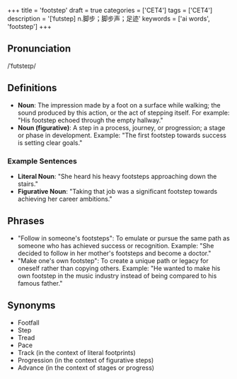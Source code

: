 +++
title = 'footstep'
draft = true
categories = ['CET4']
tags = ['CET4']
description = '[ˈfutstep] n.脚步；脚步声；足迹'
keywords = ['ai words', 'footstep']
+++

## Pronunciation
/ˈfʊtsteɪp/

## Definitions
- **Noun**: The impression made by a foot on a surface while walking; the sound produced by this action, or the act of stepping itself. For example: "His footstep echoed through the empty hallway."
- **Noun (figurative)**: A step in a process, journey, or progression; a stage or phase in development. Example: "The first footstep towards success is setting clear goals."

### Example Sentences
- **Literal Noun**: "She heard his heavy footsteps approaching down the stairs."
- **Figurative Noun**: "Taking that job was a significant footstep towards achieving her career ambitions."

## Phrases
- "Follow in someone's footsteps": To emulate or pursue the same path as someone who has achieved success or recognition. Example: "She decided to follow in her mother's footsteps and become a doctor."
- "Make one's own footstep": To create a unique path or legacy for oneself rather than copying others. Example: "He wanted to make his own footstep in the music industry instead of being compared to his famous father."

## Synonyms
- Footfall
- Step
- Tread
- Pace
- Track (in the context of literal footprints)
- Progression (in the context of figurative steps)
- Advance (in the context of stages or progress)
